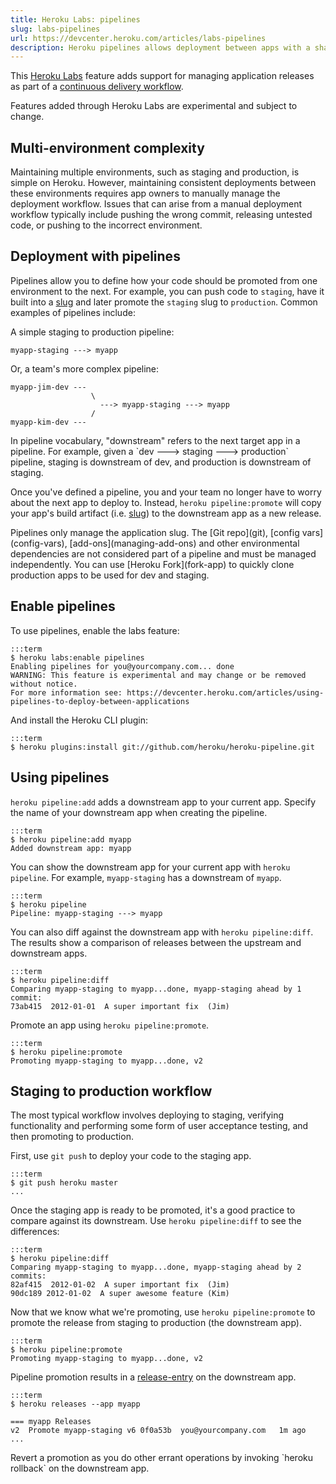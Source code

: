 ```yaml
---
title: Heroku Labs: pipelines
slug: labs-pipelines
url: https://devcenter.heroku.com/articles/labs-pipelines
description: Heroku pipelines allows deployment between apps with a shared code base.
---
```


This [Heroku Labs](http://devcenter.heroku.com/categories/labs) feature adds support for managing application releases as part of a [continuous delivery workflow](http://en.wikipedia.org/wiki/Continuous_delivery).

<p class="warning">
Features added through Heroku Labs are experimental and subject to change.
</p>

## Multi-environment complexity

Maintaining multiple environments, such as staging and production, is simple on Heroku. However, maintaining consistent deployments between these environments requires app owners to manually manage the deployment workflow. Issues that can arise from a manual deployment workflow typically include pushing the wrong commit, releasing untested code, or pushing to the incorrect environment.

## Deployment with pipelines

Pipelines allow you to define how your code should be promoted from one environment to the next. For example, you can push code to `staging`, have it built into a [slug](slug-compiler) and later promote the `staging` slug to `production`. Common examples of pipelines include:

A simple staging to production pipeline: 

    myapp-staging ---> myapp

Or, a team's more complex pipeline:

    myapp-jim-dev ---
                      \
                        ---> myapp-staging ---> myapp
                      /
    myapp-kim-dev ---

<p class="note" markdown="1">
In pipeline vocabulary, "downstream" refers to the next target app in a pipeline. For example, given a `dev ---> staging ---> production` pipeline, staging is downstream of dev, and production is downstream of staging. 
</p>

Once you've defined a pipeline, you and your team no longer have to worry about the next app to deploy to. Instead, `heroku pipeline:promote` will copy your app's build artifact (i.e. [slug](slug-compiler)) to the downstream app as a new release.

<p class="warning" markdown="1">
Pipelines only manage the application slug. The [Git repo](git), [config vars](config-vars), [add-ons](managing-add-ons) and other environmental dependencies are not considered part of a pipeline and must be managed independently. You can use [Heroku Fork](fork-app) to quickly clone production apps to be used for dev and staging.
</p>

## Enable pipelines

To use pipelines, enable the labs feature:

    :::term
    $ heroku labs:enable pipelines
    Enabling pipelines for you@yourcompany.com... done
    WARNING: This feature is experimental and may change or be removed without notice.
    For more information see: https://devcenter.heroku.com/articles/using-pipelines-to-deploy-between-applications

And install the Heroku CLI plugin:

    :::term
    $ heroku plugins:install git://github.com/heroku/heroku-pipeline.git

## Using pipelines

`heroku pipeline:add` adds a downstream app to your current app. Specify the name of your downstream app when creating the pipeline.

    :::term
    $ heroku pipeline:add myapp
    Added downstream app: myapp

You can show the downstream app for your current app with `heroku pipeline`. For example, `myapp-staging` has a downstream of `myapp`.

    :::term
    $ heroku pipeline
    Pipeline: myapp-staging ---> myapp

You can also diff against the downstream app with `heroku pipeline:diff`. The results show a comparison of releases between the upstream and downstream apps.

    :::term
    $ heroku pipeline:diff
    Comparing myapp-staging to myapp...done, myapp-staging ahead by 1 commit:
    73ab415  2012-01-01  A super important fix  (Jim)

Promote an app using `heroku pipeline:promote`.

    :::term
    $ heroku pipeline:promote
    Promoting myapp-staging to myapp...done, v2

## Staging to production workflow

The most typical workflow involves deploying to staging, verifying functionality and performing some form of user acceptance testing, and then promoting to production.

First, use `git push` to deploy your code to the staging app.

    :::term
    $ git push heroku master
    ...

Once the staging app is ready to be promoted, it's a good practice to compare against its downstream. Use `heroku pipeline:diff` to see the differences:

    :::term
    $ heroku pipeline:diff
    Comparing myapp-staging to myapp...done, myapp-staging ahead by 2 commits:
    82af415  2012-01-02  A super important fix  (Jim)
    90dc189 2012-01-02  A super awesome feature (Kim)

Now that we know what we're promoting, use `heroku pipeline:promote` to promote the release from staging to production (the downstream app).

    :::term
    $ heroku pipeline:promote
    Promoting myapp-staging to myapp...done, v2

Pipeline promotion results in a [release-entry](releases) on the downstream app.

    :::term
    $ heroku releases --app myapp
    
    === myapp Releases
    v2  Promote myapp-staging v6 0f0a53b  you@yourcompany.com   1m ago
    ...

<div class="note" markdown="1">
Revert a promotion as you do other errant operations by invoking `heroku rollback` on the downstream app.
</div>